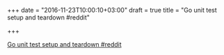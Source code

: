 +++
date = "2016-11-23T10:00:10+03:00"
draft = true
title = "Go unit test setup and teardown  #reddit"

+++

<p><a href="https://t.co/2SFMSGM3Wj">Go unit test setup and teardown  #reddit</a></p>
